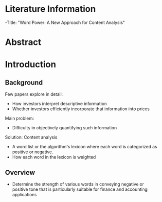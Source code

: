 # Literature Information
-Title: "Word Power: A New Approach for Content Analysis"

# Abstract

# Introduction
## Background
Few papers explore in detail: 
- How investors interpret descriptive information
- Whether investors efficiently incorporate that information into prices


Main problem:
- Difficulty in objectively quantifying such information

Solution:
Content analysis
- A word list or the algorithm's lexicon 
  where each word is categorized as positive or negative.
- How each word in the lexicon is weighted

## Overview
- Determine the strength of various words in conveying negative or positive tone that is particularly suitable for finance and accounting
applications
